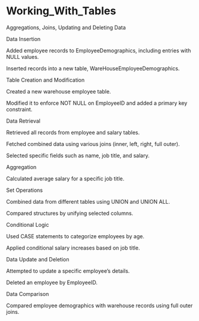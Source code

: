# Working_With_Tables
Aggregations, Joins, Updating and Deleting Data

Data Insertion

Added employee records to EmployeeDemographics, including entries with NULL values.

Inserted records into a new table, WareHouseEmployeeDemographics.

Table Creation and Modification

Created a new warehouse employee table.

Modified it to enforce NOT NULL on EmployeeID and added a primary key constraint.

Data Retrieval

Retrieved all records from employee and salary tables.

Fetched combined data using various joins (inner, left, right, full outer).

Selected specific fields such as name, job title, and salary.

Aggregation

Calculated average salary for a specific job title.

Set Operations

Combined data from different tables using UNION and UNION ALL.

Compared structures by unifying selected columns.

Conditional Logic

Used CASE statements to categorize employees by age.

Applied conditional salary increases based on job title.

Data Update and Deletion

Attempted to update a specific employee’s details.

Deleted an employee by EmployeeID.

Data Comparison

Compared employee demographics with warehouse records using full outer joins.


